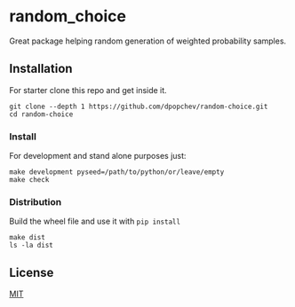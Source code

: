# random_choice

Great package helping random generation of weighted probability samples.

## Installation

For starter clone this repo and get inside it.

```
git clone --depth 1 https://github.com/dpopchev/random-choice.git
cd random-choice
```

### Install

For development and stand alone purposes just:

```
make development pyseed=/path/to/python/or/leave/empty
make check
```

### Distribution

Build the wheel file and use it with `pip install`

```
make dist
ls -la dist
```

## License
[MIT](LICENSE)
